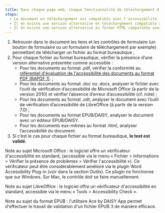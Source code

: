 ```yaml
---
title: Dans chaque page web, chaque fonctionnalité de téléchargement d’un document bureautique vérifie-t-elle une de ces conditions ?
steps:
  - Le document en téléchargement est compatible avec l'accessibilité ;
  - Il en existe une version alternative en téléchargement compatible avec l'accessibilité ;
  - Il en existe une version alternative au format HTML compatible avec l'accessibilité.
---
```


1. Retrouver dans le document les liens et les contrôles de formulaire (un bouton de formulaire ou un formulaire de téléchargement par exemple) permettant de télécharger un fichier au format bureautique ;
2. Pour chaque fichier au format bureautique, vérifier la présence d’une version alternative présentée comme accessible :
   - Pour les documents au format .pdf, vérifier la conformité au [référentiel d'évaluation de l'accessibilité des documents au format PDF (RAPDF 1)](../rapdf1/index.html). ;
   - Pour les documents au format .doc ou .docx, analyser le fichier avec l’outil de vérification d’accessibilité de Microsoft Office (à partir de la version 2010) et vérifier l’absence d’erreur d’accessibilité (cf. note) ;
   - Pour les documents au format .odt, analyser le document avec l’outil de vérification d’accessibilité de LibreOffice (à partir de la version 7.0) ;
   - Pour les documents au format EPUB/DAISY, analyser le document avec un éditeur EPUB/DAISY.
   - Pour les documents eux-mêmes au format .html, analyser l’accessibilité du document.
3. Si c’est le cas pour chaque fichier au format bureautique, **le test est validé**.

Note au sujet Microsoft Office : le logiciel offre un vérificateur d'accessibilité en standard, (accessible via le menu « Fichier > Informations > Vérifier la présence de problèmes > Vérifier l'accessibilité »). Ce vérificateur peut être considérablement amélioré via le plugin Word Accessibility Plug-in (voir dans la section Outils). Ce plugin ne fonctionne que sur Windows. Sur Mac, le contrôle doit se faire manuellement.

Note au sujet LibreOffice : le logiciel offre un vérificateur d'accessibilité en standard, accessible via le menu « Tools > Accessibility Check ». 

Note au sujet du format EPUB : l'utilitaire Ace by DAISY App permet d'effectuer le travail de validation d'un fichier EPUB 3 de manière efficace.
